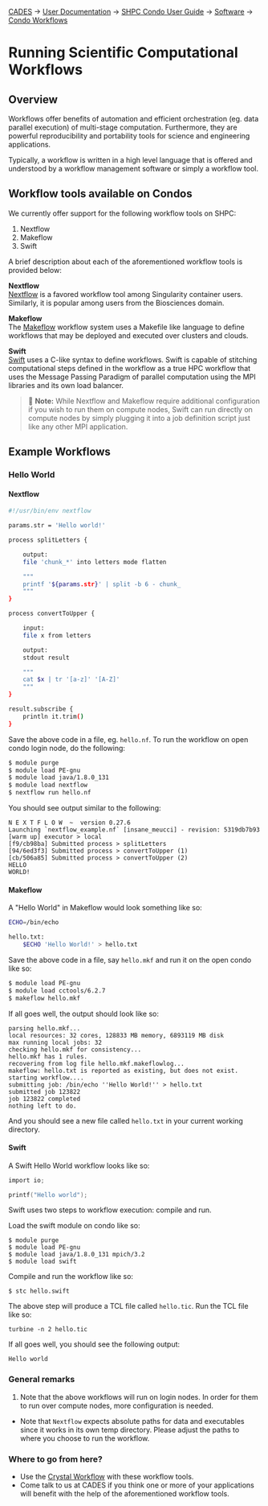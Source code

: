[CADES](http://support.cades.ornl.gov/) &rarr; [User Documentation](../../README.md)  &rarr; [SHPC Condo User Guide](../overview.md) &rarr; [Software](../software.md)   &rarr; [Condo Workflows](workflows.md)

# Running Scientific Computational Workflows

## Overview

Workflows offer benefits of automation and efficient orchestration (eg. data parallel execution) of multi-stage computation. Furthermore, they are powerful reproducibility and portability tools for science and engineering applications.

Typically, a workflow is written in a high level language that is offered and understood by a workflow management software or simply a workflow tool.

## Workflow tools available on Condos

We currently offer support for the following workflow tools on SHPC:

1. Nextflow
1. Makeflow
1. Swift

A brief description about each of the aforementioned workflow tools is provided below:

**Nextflow**   
[Nextflow](https://www.nextflow.io/docs/latest/index.html) is a favored workflow tool among Singularity container users. Similarly, it is popular among users from the Biosciences domain.

**Makeflow**   
The [Makeflow](http://ccl.cse.nd.edu/software/makeflow/) workflow system uses a Makefile like language to define workflows that may be deployed and executed over clusters and clouds.

**Swift**   
[Swift](http://swift-lang.org/Swift-T/index.php) uses a C-like syntax to define workflows. Swift is capable of stitching computational steps defined in the workflow as a true HPC workflow that uses the Message Passing Paradigm of parallel computation using the MPI libraries and its own load balancer.

> &#128221; **Note:** While Nextflow and Makeflow require additional configuration if you wish to run them on compute nodes, Swift can run directly on compute nodes by simply plugging it into a job definition script just like any other MPI application.

## Example Workflows

### Hello World
#### Nextflow
```bash
#!/usr/bin/env nextflow

params.str = 'Hello world!'

process splitLetters {

    output:
    file 'chunk_*' into letters mode flatten

    """
    printf '${params.str}' | split -b 6 - chunk_
    """
}

process convertToUpper {

    input:
    file x from letters

    output:
    stdout result

    """
    cat $x | tr '[a-z]' '[A-Z]'
    """
}

result.subscribe {
    println it.trim()
}
```
Save the above code in a file, eg. `hello.nf`. To run the workflow on open condo login node, do the following:
```bash
$ module purge
$ module load PE-gnu
$ module load java/1.8.0_131
$ module load nextflow
$ nextflow run hello.nf
```

You should see output similar to the following:

```
N E X T F L O W  ~  version 0.27.6
Launching `nextflow_example.nf` [insane_meucci] - revision: 5319db7b93
[warm up] executor > local
[f9/cb98ba] Submitted process > splitLetters
[94/6ed3f3] Submitted process > convertToUpper (1)
[cb/506a85] Submitted process > convertToUpper (2)
HELLO
WORLD!
```

#### Makeflow
A "Hello World" in Makeflow would look something like so:
```bash
ECHO=/bin/echo

hello.txt:
	$ECHO 'Hello World!' > hello.txt

```
Save the above code in a file, say `hello.mkf` and run it on the open condo like so:

```bash
$ module load PE-gnu
$ module load cctools/6.2.7
$ makeflow hello.mkf
```
If all goes well, the output should look like so:
```
parsing hello.mkf...
local resources: 32 cores, 128833 MB memory, 6893119 MB disk
max running local jobs: 32
checking hello.mkf for consistency...
hello.mkf has 1 rules.
recovering from log file hello.mkf.makeflowlog...
makeflow: hello.txt is reported as existing, but does not exist.
starting workflow....
submitting job: /bin/echo ''Hello World!'' > hello.txt
submitted job 123822
job 123822 completed
nothing left to do.
```
And you should see a new file called `hello.txt` in your current working directory.

#### Swift
A Swift Hello World workflow looks like so:

```c
import io;

printf("Hello world");
```

Swift uses two steps to workflow execution: compile and run.

Load the swift module on condo like so:
```
$ module purge
$ module load PE-gnu
$ module load java/1.8.0_131 mpich/3.2
$ module load swift
```

Compile and run the workflow like so:
```
$ stc hello.swift
```
The above step will produce a TCL file called `hello.tic`. Run the TCL file like so:
```
turbine -n 2 hello.tic
```

If all goes well, you should see the following output:

```
Hello world
```

### General remarks
1. Note that the above workflows will run on login nodes. In order for them to run over compute nodes, more configuration is needed.
-  Note that `Nextflow` expects absolute paths for data and executables since it works in its own temp directory. Please adjust the paths to where you choose to run the workflow.

### Where to go from here?
* Use the [Crystal Workflow](condo-crystal-workflow.md) with these workflow tools.
* Come talk to us at CADES if you think one or more of your applications will benefit with the help of the aforementioned workflow tools.
